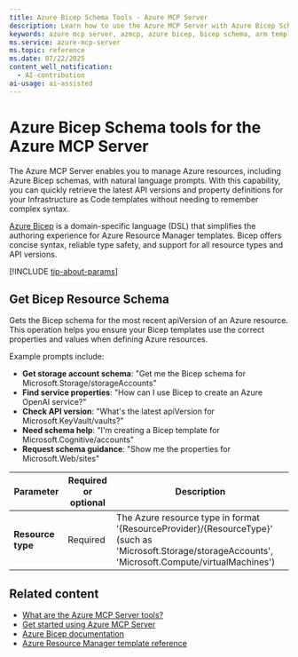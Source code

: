 ```yaml
---
title: Azure Bicep Schema Tools - Azure MCP Server
description: Learn how to use the Azure MCP Server with Azure Bicep Schema to retrieve the latest API versions and properties for Azure resources in Bicep templates.
keywords: azure mcp server, azmcp, azure bicep, bicep schema, arm templates, infrastructure as code
ms.service: azure-mcp-server
ms.topic: reference
ms.date: 07/22/2025
content_well_notification: 
  - AI-contribution
ai-usage: ai-assisted
---
```


# Azure Bicep Schema tools for the Azure MCP Server

The Azure MCP Server enables you to manage Azure resources, including Azure Bicep schemas, with natural language prompts. With this capability, you can quickly retrieve the latest API versions and property definitions for your Infrastructure as Code templates without needing to remember complex syntax.

[Azure Bicep](/azure/azure-resource-manager/bicep/) is a domain-specific language (DSL) that simplifies the authoring experience for Azure Resource Manager templates. Bicep offers concise syntax, reliable type safety, and support for all resource types and API versions.

[!INCLUDE [tip-about-params](../includes/tools/parameter-consideration.md)]

## Get Bicep Resource Schema

<!-- azmcp bicepschema get -->

Gets the Bicep schema for the most recent apiVersion of an Azure resource. This operation helps you ensure your Bicep templates use the correct properties and values when defining Azure resources.

Example prompts include:

- **Get storage account schema**: "Get me the Bicep schema for Microsoft.Storage/storageAccounts"
- **Find service properties**: "How can I use Bicep to create an Azure OpenAI service?"
- **Check API version**: "What's the latest apiVersion for Microsoft.KeyVault/vaults?"
- **Need schema help**: "I'm creating a Bicep template for Microsoft.Cognitive/accounts"
- **Request schema guidance**: "Show me the properties for Microsoft.Web/sites"

| Parameter | Required or optional | Description |
|-----------|-------------|-------------|
| **Resource type** | Required | The Azure resource type in format '{ResourceProvider}/{ResourceType}' (such as 'Microsoft.Storage/storageAccounts', 'Microsoft.Compute/virtualMachines') |

## Related content

- [What are the Azure MCP Server tools?](index.md)
- [Get started using Azure MCP Server](../get-started.md)
- [Azure Bicep documentation](/azure/azure-resource-manager/bicep/)
- [Azure Resource Manager template reference](/azure/templates/)